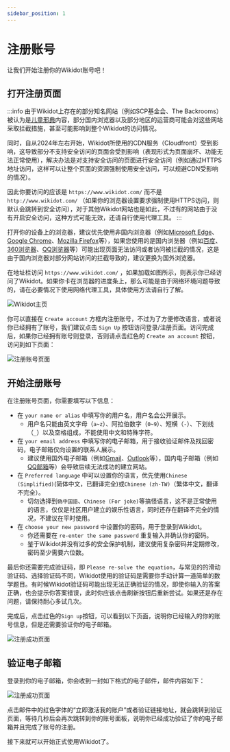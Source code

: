 ```yaml
---
sidebar_position: 1
---
```


# 注册账号

让我们开始注册你的Wikidot账号吧！

## 打开注册页面
:::info
由于Wikidot上存在的部分知名网站（例如SCP基金会、The Backrooms）被认为是[儿童邪典](https://whsczfzd.beijing.gov.cn/zwxx/gzdt/202104/t20210426_3312893.html)内容，部分国内浏览器以及部分地区的运营商可能会对这些网站采取拦截措施，甚至可能影响到整个Wikidot的访问情况。

同时，自从2024年左右开始，Wikidot所使用的CDN服务（Cloudfront）受到影响，这导致部分不支持安全访问的页面会受到影响（表现形式为页面崩坏、功能无法正常使用），解决办法是对支持安全访问的页面进行安全访问（例如通过HTTPS地址访问，这样可以让整个页面的资源强制使用安全访问，可以规避CDN受影响的情况）。

因此你要访问的应该是 ``https://www.wikidot.com/`` 而不是 ``http://www.wikidot.com/`` （如果你的浏览器设置要求强制使用HTTPS访问，则默认会跳转到安全访问），对于其他Wikidot网站也是如此，不过有的网站由于没有开启安全访问，这种方式可能无效，还请自行使用代理工具。
:::

打开你的设备上的浏览器，建议优先使用非国内浏览器（例如[Microsoft Edge](https://www.microsoft.com/zh-cn/edge/download)、[Google Chrome](https://www.google.com/intl/zh-CN/chrome/)、[Mozilla Firefox](https://www.mozilla.org/zh-CN/firefox/)等），如果您使用的是国内浏览器（例如[百度](https://www.baidu.com/)、[360浏览器](https://browser.360.cn/)、[QQ浏览器](https://browser.qq.com/)等）可能出现页面无法访问或者访问被拦截的情况，这是由于国内浏览器对部分网站访问的拦截导致的，建议更换为国外浏览器。

在地址栏访问 ``https://www.wikidot.com/`` ，如果加载如图所示，则表示你已经访问了Wikidot。如果你卡在浏览器的进度条上，那么可能是由于网络环境问题导致的，请在必要情况下使用网络代理工具，具体使用方法请自行了解。

![Wikidot主页](/img/wikidot.png)


你可以直接在 ``Create account`` 方框内注册账号，不过为了方便修改语言，或者说你已经拥有了账号，我们建议点击 ``Sign Up`` 按钮访问登录/注册页面。访问完成后，如果你已经拥有账号则登录，否则请点击红色的 ``Create an account`` 按钮，访问到如下页面：

![注册账号页面](/img/basic/register.png)

## 开始注册账号
在注册账号页面，你需要填写以下信息：
- 在 ``your name or alias`` 中填写你的用户名，用户名会公开展示。
  - 用户名只能由英文字母（``a~z``）、阿拉伯数字（``0~9``）、短横（``-``）、下划线（``_``）以及空格组成，不能使用中文和特殊字符。
- 在 ``your email address`` 中填写你的电子邮箱，用于接收验证邮件及找回密码，电子邮箱仅向设置的联系人展示。
  - 建议使用国外电子邮箱（例如[Gmail](https://mail.google.com)、[Outlook](https://outlook.live.com/)等），国内电子邮箱（例如[QQ邮箱](https://mail.qq.com)等）会导致后续无法成功的建立网站。
- 在 ``Preferred language`` 中可以设置你的语言，优先使用``Chinese (Simplified)``(简体中文，已翻译完全)或``Chinese (zh-TW)``（繁体中文，翻译不完全）。
  - 切勿选择到``偽中国語``、``Chinese (For joke)``等搞怪语言，这不是正常使用的语言，仅仅是社区用户建立的娱乐性语言，同时还存在翻译不完全的情况，不建议在平时使用。
- 在 ``choose your new password`` 中设置你的密码，用于登录到Wikidot。
  - 你还需要在 ``re-enter the same password`` 重复输入并确认你的密码。
  - 鉴于Wikidot并没有过多的安全保护机制，建议使用复杂密码并定期修改，密码至少需要六位数。

最后你还需要完成验证码，即 ``Please re-solve the equation``，与常见的的滑动验证码、选择验证码不同，Wikidot使用的验证码是需要你手动计算一道简单的数学题目。有时候Wikidot验证码可能出现无法正确验证的情况，即使你输入的答案正确，也会提示你答案错误，此时你应该点击刷新按钮后重新尝试。如果还是存在问题，请保持耐心多试几次。

完成后，点击红色的``Sign up``按钮，可以看到以下页面，说明你已经输入的你的账号信息，但是还需要验证你的电子邮箱。

![注册成功页面](/img/basic/check-email.png)

## 验证电子邮箱
登录到你的电子邮箱，你会收到一封如下格式的电子邮件，邮件内容如下： 
  
![注册成功页面](/img/basic/register-emails.png)

点击邮件中的红色字体的“立即激活我的账户”或者验证链接地址，就会跳转到验证页面，等待几秒后会再次跳转到你的账号面板，说明你已经成功验证了你的电子邮箱并且完成了账号的注册。

接下来就可以开始正式使用Wikidot了。